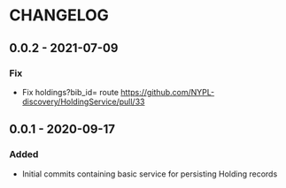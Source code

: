 # CHANGELOG

## 0.0.2 - 2021-07-09
### Fix
- Fix holdings?bib_id= route https://github.com/NYPL-discovery/HoldingService/pull/33

## 0.0.1 - 2020-09-17
### Added
- Initial commits containing basic service for persisting Holding records
